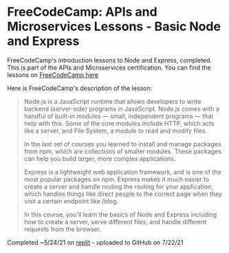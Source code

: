 # FreeCodeCamp: APIs and Microservices Lessons - Basic Node and Express

FreeCodeCamp's introduction lessons to Node and Express, completed. This is part of the APIs and Microservices certification. You can find the lessons on [FreeCodeCamp here](https://www.freecodecamp.org/learn/apis-and-microservices/#basic-node-and-express)

Here is FreeCodeCamp's description of the lesson:
>Node.js is a JavaScript runtime that allows developers to write backend (server-side) programs in JavaScript. Node.js comes with a handful of built-in modules — small, independent programs — that help with this. Some of the core modules include HTTP, which acts like a server, and File System, a module to read and modify files.
>
>In the last set of courses you learned to install and manage packages from npm, which are collections of smaller modules. These packages can help you build larger, more complex applications.
>
>Express is a lightweight web application framework, and is one of the most popular packages on npm. Express makes it much easier to create a server and handle routing the routing for your application, which handles things like direct people to the correct page when they visit a certain endpoint like /blog.
>
>In this course, you'll learn the basics of Node and Express including how to create a server, serve different files, and handle different requests from the browser.

Completed ~5/24/21 on [replit](https://replit.com/@AndyArensman/boilerplate-express) - uploaded to GitHub on 7/22/21

